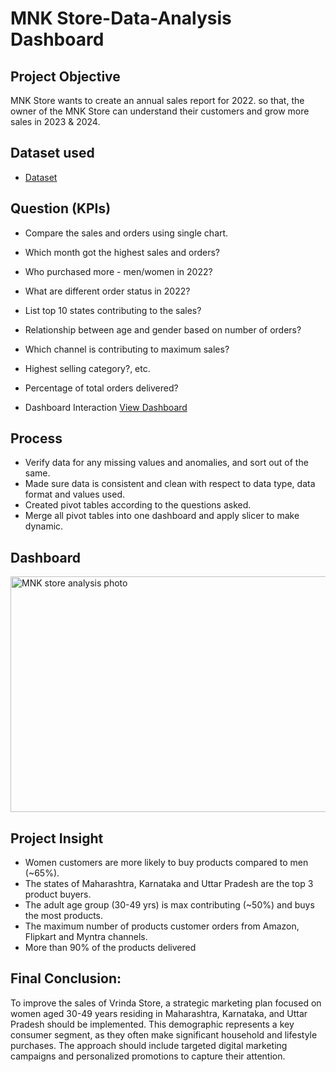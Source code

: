 # MNK Store-Data-Analysis Dashboard
## Project Objective
MNK Store wants to create an annual sales report for 2022. so that, the owner of the MNK Store can understand their customers and grow more sales in 2023 & 2024.

## Dataset used
- <a href="https://github.com/Maz-khan/Data-Analysis-Dashboard/blob/main/MNK%20Store%20Analysis.xlsx">Dataset</a>

## Question (KPIs)
- Compare the sales and orders using single chart.
- Which month got the highest sales and orders? 					
- Who purchased more - men/women in 2022?					
- What are different order status in 2022?					
- List top 10 states contributing to the sales?					
- Relationship between age and gender based on number of orders?					
- Which channel is contributing to maximum sales? 					
- Highest selling category?, etc.
- Percentage of total orders delivered?

- Dashboard Interaction <a href="https://github.com/Maz-khan/Data-Analysis-Dashboard/blob/main/MNK%20store%20analysis%20photo.png">View Dashboard</a>


 ## Process
- Verify data for any missing values and anomalies, and sort out of the same.
- Made sure data is consistent and clean with respect to data type, data format and values used.
- Created pivot tables according to the questions asked.
- Merge all pivot tables into one dashboard and apply slicer to make dynamic.


## Dashboard

<img width="885" height="377" alt="MNK store analysis photo" src="https://github.com/user-attachments/assets/dc4188b5-a406-4d43-ad30-f586e9e20ed4" />

## Project Insight
- Women customers are more likely to buy products compared to men (~65%).
- The states of Maharashtra, Karnataka and Uttar Pradesh are the top 3 product buyers.
- The adult age group (30-49 yrs) is max contributing (~50%) and buys the most products.
- The maximum number of products customer orders from Amazon, Flipkart and Myntra channels.
- More than 90% of the products delivered

## Final Conclusion:
To improve the sales of Vrinda Store, a strategic marketing plan focused on women aged 30-49 years residing in Maharashtra, Karnataka, and Uttar Pradesh should be implemented. This demographic represents a key consumer segment, as they often make significant household and lifestyle purchases. The approach should include targeted digital marketing campaigns and personalized promotions to capture their attention.

   


